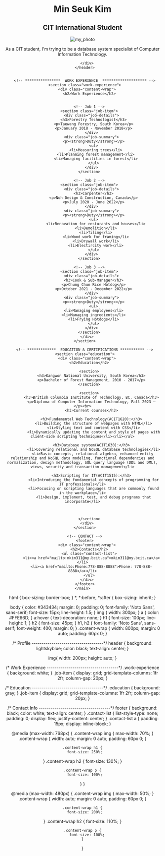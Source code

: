 <!DOCTYPE >
<html lang="en">
  <head>
    <meta charset="UTF-8">
    <meta name="viewport">
    <title>KMS's Portfolio</title>
    <link href="https://fonts.googleapis.com/css2?family=Noto+Sans&family=Young+Serif&display=swap" rel="stylesheet">
    <link rel="stylesheet" href="mypage.css">
  </head>
  <body>
    <main>
      <!-- ***************  ABOUT / PROFILE  **************** -->
      <header>
        <div class="content-wrap">
          <h1>Min Seuk Kim</h1>
          <h2>CIT International Student</h2>
          <img src="my_photo.jpg" alt="my_photo">
          <p> As a CIT student, I'm trying to be a database system specialist of Computer Information Technology.<br>
              
        </div>
      </header>


      <!-- ****************  WORK EXPERIENCE  ******************** -->
      <section class="work-experience">
        <div class="content-wrap">
          <h2>Work Experience</h2>
        

          <!-- Job 1 -->
          <section class="job-item">
            <div class="job-details">
              <h3>Forestry Technologist</h3>
              <p>Taewang Forestry, South Korea</p>
              <p>January 2018 - November 2018</p>
            </div>
            <div class="job-summary">
              <p><strong>Duty</strong></p>
              <ul>
                <li>Measuring trees</li>
                <li>Planning forest management</li>
                <li>Managing facilities in forest</li>
              </ul>
            </div>
          </section>

          <!-- Job 2 -->
          <section class="job-item">
            <div class="job-details">
              <h3>Carpenter</h3>
              <p>Noh Design & Construction, Canada</p>
              <p>July 2020 - June 2022</p>
            </div>
            <div class="job-summary">
              <p><strong>Duty</strong></p>
              <ul>
                <li>Renovation for resturants and houses</li>
                <li>Demolition</li>
                <li>Tiling</li>
                <li>Wood work for framing</li>
                <li>Drywall work</li>
                <li>Electircity work</li>
              </ul>
            </div>
          </section>

          <!-- Job 3 -->
          <section class="job-item">
            <div class="job-details">
              <h3>Cook & Sub-Manager</h3>
              <p>Chung Chun Rice Hotdog</p>
              <p>October 2021 - December 2022</p>
            </div>
            <div class="job-summary">
              <p><strong>Duty</strong></p>
              <ul>
              <li>Managing employees</li>
              <li>Managing ingredients</li>
              <li>Frying Hotdogs</li>
              </ul>
            </div>
          </section>
        </div>
      </section>

      <!-- *************  EDUCATION & CERTIFICATIONS *********** -->
      <section class="education">
        <div class="content-wrap">
          <h2>Education</h2>

          <section>
            <h3>Kangwon National University, South Korea</h3>
            <p>Bachelor of Forest Management, 2010 - 2017</p>
          </section>

          <section>
            <h3>British Columbia Institute of Technology, BC, Canada</h3>
            <p>Diploma of Computer Information Technology, Fall 2023 ~ </p><br>
            <h3>Current courses</h3>
            
            <h3>Fundamental Web Technology(ACIT1620):</h3>
              <li>Building the structure of webpages with HTML</li>
              <li>Styling text and content with CSS</li>
              <li>Dynamically updating the content and style of pages with client-side scripting techniques</li></li></ul>
              
            <h3>Database system(ACIT1630):</h3>
              <li>Covering relational and NoSQL database technologies</li>
              <li>Basic concepts, relational algebra, enhanced entity-relationship and NoSQL data modeling, functional dependencies and normalization, design methodology, SQL query language (DDL and DML), views, security and transaction management</li>

            <h3>Scripting for IT(ACIT1515):</h3>
              <li>Introducing the fundamental concepts of programming for IT professionals</li>
              <li>Focusing on scripting languages that are commonly found in the workplace</li>
              <li>Design, implement, test, and debug programs that incorporate</li>
                
            
            
          </section>
        </div>
      </section>

      <!-- CONTACT -->
      <footer>
        <div class="content-wrap">
          <h2>Contacts</h2>
          <ul class="contact-list">
            <li><a href="mailto:mkim311@my.bcit.ca">mkim311@my.bcit.ca</a></li>
            <li><a href="mailto:Phone:778-888-8888">Phone: 778-888-8888</a></li>
          </ul>
        </div>
      </footer>
    </main>
  </body>
</html>

html {
    box-sizing: border-box;
  }
  *, *:before, *:after {
    box-sizing: inherit;
  }
  
  body {
    color: #343434;
    margin: 0;
    padding: 0;
    font-family: 'Noto Sans', sans-serif;
    font-size: 15px;
    line-height: 1.5;
  }
  img {
    width: 300px;
  }
  a {
    color: #FFE66D;
  }
  a:hover {
    text-decoration: none;
  }
  h1 {
    font-size: 100px;
    line-height: 1;
  }
  h2 {
    font-size: 45px;
  }
  h1, h2 {
    font-family: 'Noto Sans', sans-serif;
    font-weight: 400;
    margin: 0;
  }
  .content-wrap {
    width: 800px;
    margin: 0 auto;
    padding: 60px 0;
  }
  
  
  
  /* Profile
  ------------------------------------*/
  header {
    background: lightskyblue;
    color: black;
    text-align: center;
  }
  
  img{
    width: 200px;
    height: auto;
  }
  
  
  /* Work Experience
  ------------------------------------*/
  .work-experience {
    background: white;
  }
  .job-item {
    display: grid;
    grid-template-columns: 1fr 2fr;
    column-gap: 20px;
  }
  
  
  /* Education
  ------------------------------------*/
  .education {
    background: gray;
  }
  .job-item {
    display: grid;
    grid-template-columns: 1fr 2fr;
    column-gap: 20px;
  }
  
  
  /* Contact Info
  ------------------------------------*/
  footer {
    background: black;
    color: white;
    text-align: center;
  }
  .contact-list {
    list-style-type: none;
    padding: 0;
    display: flex;
    justify-content: center;
  }
  .contact-list a {
    padding: 15px;
    display: inline-block;
  }

  @media (max-width: 768px) {
    .content-wrap img {
      max-width: 70%;
    }
    .content-wrap {
      width: auto;
      margin: 0 auto;
      padding: 60px 0;
    }
   
    .content-wrap h1 {
      font-size: 250%;
  }
    .content-wrap h2 {
      font-size: 130%;
  }
  
    .content-wrap p {
      font-size: 100%;
  }
   }

   @media (max-width: 480px) {
    .content-wrap img {
      max-width: 50%;
    }
    .content-wrap {
      width: auto;
      margin: 0 auto;
      padding: 60px 0;
    }
    
    .content-wrap h1 {
      font-size: 200%;
  }
    .content-wrap h2 {
        font-size: 110%;
    }
    
    .content-wrap p {
        font-size: 100%;
    }
  }
